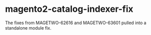 # magento2-catalog-indexer-fix
The fixes from MAGETWO-62616 and MAGETWO-63601 pulled into a standalone module fix.
